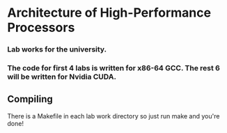 # Architecture of High-Performance Processors
### Lab works for the university.
### The code for first 4 labs is written for x86-64 GCC. The rest 6 will be written for Nvidia CUDA.

## Compiling
There is a Makefile in each lab work directory so just run make and you're done!
